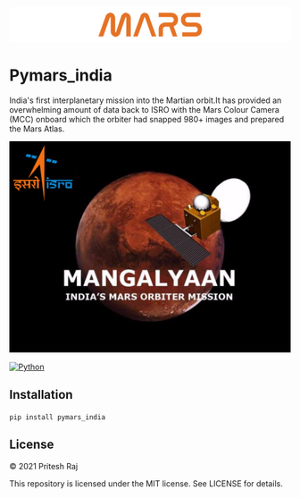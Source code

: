 ![alt text](https://github.com/Priteshraj10/Pymars_india/blob/master/files/mars-logo-title.png)
# Pymars_india
India's first interplanetary mission into the Martian orbit.It has provided an overwhelming amount of data back to ISRO with the Mars Colour Camera (MCC) onboard which the orbiter had snapped 980+ images and prepared the Mars Atlas.

![alt text](https://github.com/Priteshraj10/Pymars_india/blob/master/files/70685875.cms_.png)

[![Python](https://img.shields.io/pypi/pyversions/pymars_india.svg?style=plastic)](https://badge.fury.io/py/pymars_india)
## Installation
```pip install pymars_india```
## License

© 2021 Pritesh Raj

This repository is licensed under the MIT license. See LICENSE for details.
